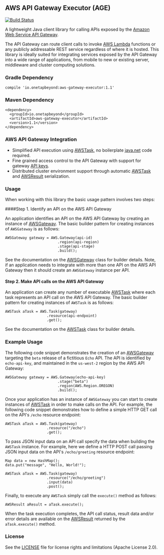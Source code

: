 ## AWS API Gateway Executor (AGE)

[![Build Status](https://travis-ci.org/onetapbeyond/aws-gateway-executor.svg?branch=master)](https://travis-ci.org/onetapbeyond/aws-gateway-executor)

A lightweight Java client library for calling APIs exposed by the [Amazon Web Service API Gateway](https://aws.amazon.com/api-gateway/).

The API Gateway can route client calls to invoke [AWS Lambda](https://aws.amazon.com/lambda/) functions or any publicly addressable REST service regardless of where it is hosted. This library is ideally suited for integrating services exposed by the API Gateway into a wide range of applications, from mobile to new or existing server, middleware and cluster computing solutions. 


### Gradle Dependency

```
compile 'io.onetapbeyond:aws-gateway-executor:1.1'
```

### Maven Dependency

```
<dependency>
  <groupId>io.onetapbeyond</groupId>
  <artifactId>aws-gateway-executor</artifactId>
  <version>1.1</version>
</dependency>
```

### AWS API Gateway Integration

- Simplified API execution using [AWSTask](http://www.javadoc.io/doc/io.onetapbeyond/aws-gateway-executor/), no boilerplate [java.net](http://docs.oracle.com/javase/8/docs/api/java/net/package-summary.html) code required.
- Fine grained access control to the API Gateway with support for gateway [API keys](http://docs.aws.amazon.com/apigateway/latest/developerguide/how-to-api-keys.html).
- Distributed cluster environment support through automatic [AWSTask](http://www.javadoc.io/doc/io.onetapbeyond/aws-gateway-executor/) and [AWSResult](http://www.javadoc.io/doc/io.onetapbeyond/aws-gateway-executor/)
serialization.

### Usage

When working with this library the basic usage pattern involves two steps:

####Step 1. Identify an API on the AWS API Gateway

An application identifies an API on the AWS API Gateway by creating an instance of [AWSGateway](http://www.javadoc.io/doc/io.onetapbeyond/aws-gateway-executor/). The 
basic builder pattern for creating instances of `AWSGateway` is as follows:

```
AWSGateway gateway = AWS.Gateway(api-id)
                        .region(api-region)
                        .stage(api-stage)
                        .build();
```

See the documentation on the [AWSGateway](http://www.javadoc.io/doc/io.onetapbeyond/aws-gateway-executor/) class for builder details. Note, if an application needs to integrate with more than one API on the AWS API Gateway then it should create an `AWSGateway` instance per API.

#### Step 2. Make API calls on the AWS API Gateway

An application can create any number of executable [AWSTask](http://www.javadoc.io/doc/io.onetapbeyond/aws-gateway-executor/)
where each task represents an API call on the AWS API Gateway.
The basic builder pattern for creating instances of `AWSTask` is as follows:

```
AWSTask aTask = AWS.Task(gateway)
                   .resource(api-endpoint)
                   .get();
```

See the documentation on the [AWSTask](http://www.javadoc.io/doc/io.onetapbeyond/aws-gateway-executor/) class for builder details. 

### Example Usage

The following code snippet demonstrates the creation of an
[AWSGateway](http://www.javadoc.io/doc/io.onetapbeyond/aws-gateway-executor/)  targeting the `beta` release of a fictitious `Echo` API.
The API is identified by `echo-api-key`, and maintained in the
`us-west-2` region by the AWS API Gateway:

```
AWSGateway gateway = AWS.Gateway(echo-api-key)
                        .stage("beta")
                        .region(AWS.Region.OREGON)
                        .build();
```

Once your application has an instance of `AWSGateway` 
you can start to create instances of [AWSTask](http://www.javadoc.io/doc/io.onetapbeyond/aws-gateway-executor/)  in order to make calls on the API. For example, the following code snippet demonstrates how to define a simple HTTP GET call on the API's `/echo` resource endpoint:

```
AWSTask aTask = AWS.Task(gateway)
                   .resource("/echo")
                   .get();
```

To pass JSON input data on an API call specify the data when
building the `AWSTask` instance. For example, here we define a HTTP
POST call passing JSON input data on the API's `/echo/greeting`
resource endpoint:

```
Map data = new HashMap();
data.put("message", "Hello, World!");

AWSTask aTask = AWS.Task(gateway)
                   .resource("/echo/greeting")
                   .input(data)
                   .post();
```

Finally, to execute any `AWSTask` simply call the `execute()` method as follows:

```
AWSResult aResult = aTask.execute();
```

When the task execution completes, the API call status, result data and/or error details are available on the [AWSResult](http://www.javadoc.io/doc/io.onetapbeyond/aws-gateway-executor/) returned by the `aTask.execute()` method.

### License

See the [LICENSE](LICENSE) file for license rights and limitations (Apache License 2.0).
